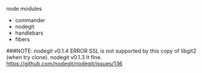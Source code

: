 node modules
 * commander
 * nodegit
 * handlebars
 * fibers

###NOTE:
nodegit v0.1.4 ERROR SSL is not supported by this copy of libgit2 (when try clone).
nodegit v0.1.3 It fine.
https://github.com/nodegit/nodegit/issues/136